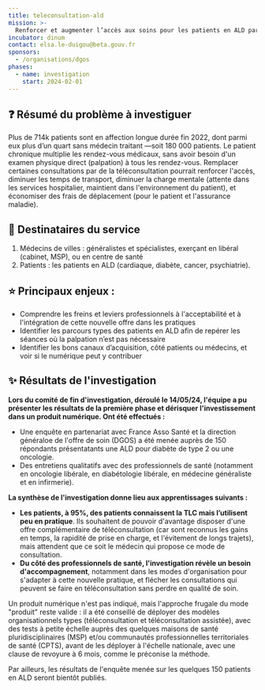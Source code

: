 ```yaml
---
title: teleconsultation-ald
mission: >-
  Renforcer et augmenter l’accès aux soins pour les patients en ALD par la téléconsultation
incubator: dinum
contact: elsa.le-duigou@beta.gouv.fr
sponsors:
  - /organisations/dgos
phases:
  - name: investigation
    start: 2024-02-01
---
```


## ❓ Résumé du problème à investiguer 

Plus de 714k patients sont en affection longue durée fin 2022, dont parmi eux plus d’un quart sans médecin traitant —soit 180 000 patients. Le patient chronique multiplie les rendez-vous médicaux, sans avoir besoin d'un examen physique direct (palpation) à tous les rendez-vous. Remplacer certaines consultations par de la téléconsultation pourrait renforcer l'accès, diminuer les temps de transport, diminuer la charge mentale (attente dans les services hospitalier, maintient dans l'environnement du patient), et économiser des frais de déplacement (pour le patient et l'assurance maladie).

## 👱 Destinataires du service 

1. Médecins de villes : généralistes et spécialistes, exerçant en libéral (cabinet, MSP), ou en centre de santé
2. Patients : les patients en ALD (cardiaque, diabète, cancer, psychiatrie).

## ⭐ Principaux enjeux : 

- Comprendre les freins et leviers professionnels à l'acceptabilité et à l'intégration de cette nouvelle offre dans les pratiques
- Identifier les parcours types des patients en ALD afin de repérer les séances où la palpation n’est pas nécessaire
- Identifier les bons canaux d’acquisition, côté patients ou médecins, et voir si le numérique peut y contribuer

## ✨ Résultats de l'investigation 

**Lors du comité de fin d'investigation, déroulé le 14/05/24, l'équipe a pu présenter les résultats de la première phase et dérisquer l'investissement dans un produit numérique. Ont été effectués :**

- Une enquête en partenariat avec France Asso Santé et la direction généraloe de l'offre de soin (DGOS) a été menée auprès de 150 répondants présentatants une ALD pour diabète de type 2 ou une oncologie.
- Des entretiens qualitatifs avec des professionnels de santé (notamment en oncologie libérale, en diabétologie libérale, en médecine généraliste et en infirmerie). 

**La synthèse de l'investigation donne lieu aux apprentissages suivants :**

- **Les patients, à 95%, des patients connaissent la TLC mais l’utilisent peu en pratique**. Ils souhaitent de pouvoir d'avantage disposer d'une offre complémentaire de téléconsultation (car sont reconnus les gains en temps, la rapidité de prise en charge, et l'évitement de longs trajets), mais attendent que ce soit le médecin qui propose ce mode de consultation. 
- **Du côté des professionnels de santé, l'investigation révèle un besoin d'accompagnement**, notamment dans les modes d'organisation pour s'adapter à cette nouvelle pratique, et flécher les consultations qui peuvent se faire en téléconsultation sans perdre en qualité de soin.

Un produit numérique n'est pas indiqué, mais l'approche frugale du mode "produit" reste valide : il a été conseillé de déployer des modèles organisationnels types (téléconsultation et téléconsultation assistée), avec des tests à petite échelle auprès des quelques maisons de santé pluridisciplinaires (MSP) et/ou communautés professionnelles territoriales de santé (CPTS), avant de les déployer à l'échelle nationale, avec une clause de revoyure à 6 mois, comme le préconise la méthode. 

Par ailleurs, les résultats de l'enquête menée sur les quelques 150 patients en ALD seront bientôt publiés. 
